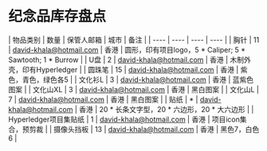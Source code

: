 # 纪念品库存盘点
| 物品类别 | 数量 | 保管人邮箱 | 城市 | 备注 | 
| ---- | ---- | ---- | ---- |
| 胸针 | 11 | david-khala@hotmail.com | 香港 | 圆形，印有项目logo，5 * Caliper; 5 * Sawtooth; 1 * Burrow | 
| U盘 | 2 | david-khala@hotmail.com | 香港 | 木制外壳，印有Hyperledger |
| 圆珠笔 | 15 | david-khala@hotmail.com | 香港 | 紫色，青色，绿色各5 |
| 文化衫L | 3 | david-khala@hotmail.com | 香港 | 蓝紫色图案 | 
| 文化山XL | 3 | david-khala@hotmail.com | 香港 | 黑白图案 | 
| 文化山L | 7 | david-khala@hotmail.com | 香港 | 黑白图案 | 
| 贴纸 | * | david-khala@hotmail.com | 香港 | 20 * 长条文字型，20 * 六边形，20 * 大六边形 | 
| Hyperledger项目集贴纸 | 1 | david-khala@hotmail.com | 香港 | 项目icon集合，预剪裁 | 
| 摄像头挡板 | 13 | david-khala@hotmail.com | 香港 | 黑色7，白色6 | 
